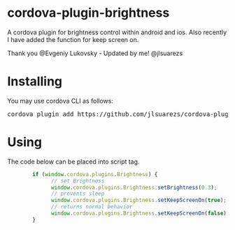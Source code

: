 cordova-plugin-brightness
==========================

A cordova plugin for brightness control within android and ios.
Also recently I have added the function for keep screen on.

Thank you @Evgeniy Lukovsky - 
Updated by me! @jlsuarezs

Installing
======
You may use cordova CLI as follows:

<pre>
cordova plugin add https://github.com/jlsuarezs/cordova-plugin-brightness.git
</pre>

Using
====
The code below can be placed into script tag.

```javascript
		if (window.cordova.plugins.Brightness) {
		      // set Brightness
		      window.cordova.plugins.Brightness.setBrightness(0.3);
		      // prevents sleep
		      window.cordova.plugins.Brightness.setKeepScreenOn(true);
		      // returns normal behavior
		      window.cordova.plugins.Brightness.setKeepScreenOn(false);
		}
```
